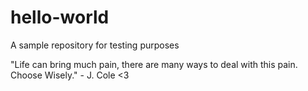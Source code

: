 # hello-world
A sample repository for testing purposes

"Life can bring much pain, there are many ways to deal with this pain. Choose Wisely." - J. Cole <3
